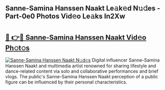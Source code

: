 ## Sanne-Samina Hanssen Naakt Le𝚊k𝚎d N𝚞𝚍es - Part-0e0 Photos Vid𝚎o Le𝚊ks In2Xw

# <h2><a href="http://fb0jaoq.evod.top/?m=Sanne-Samina+Hanssen+Naakt">🔗 👉🔴 Sanne-Samina Hanssen Naakt Vid𝚎o Ph𝚘t𝚘s</a></h2>

[![Sanne-Samina Hanssen Naakt N𝚞d𝚎s](https://i.imgur.com/8V9OHl7.gif)](http://fb0jaoq.evod.top/?m=Sanne-Samina+Hanssen+Naakt)
Digital influencer Sanne-Samina Hanssen Naakt and multimedia artist renowned for sharing lifestyle and dance-related content via solo and collaborative performances and brief vlogs. The public's Sanne-Samina Hanssen Naakt perception of a public figure can be influenced by their personal characteristics. 
